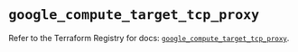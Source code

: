 # `google_compute_target_tcp_proxy`

Refer to the Terraform Registry for docs: [`google_compute_target_tcp_proxy`](https://registry.terraform.io/providers/hashicorp/google-beta/6.5.0/docs/resources/google_compute_target_tcp_proxy).

